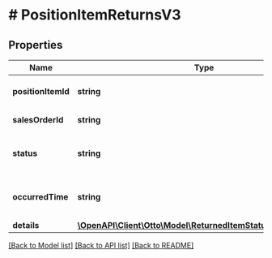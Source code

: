 # # PositionItemReturnsV3

## Properties

Name | Type | Description | Notes
------------ | ------------- | ------------- | -------------
**positionItemId** | **string** | Sales position item ID | [optional]
**salesOrderId** | **string** | Sales order ID | [optional]
**status** | **string** | Current return status of item. | [optional]
**occurredTime** | **string** | Date when the last status was updated. | [optional]
**details** | [**\OpenAPI\Client\Otto\Model\ReturnedItemStatusDataReturnsV3**](ReturnedItemStatusDataReturnsV3.md) |  | [optional]

[[Back to Model list]](../../README.md#models) [[Back to API list]](../../README.md#endpoints) [[Back to README]](../../README.md)
